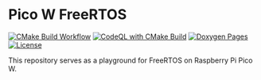 # Pico W FreeRTOS

[![CMake Build Workflow](https://github.com/milosz275/pico-w-freertos/actions/workflows/cmake.yml/badge.svg)](https://github.com/milosz275/pico-w-freertos/actions/workflows/cmake.yml)
[![CodeQL with CMake Build](https://github.com/milosz275/pico-w-freertos/actions/workflows/codeql.yml/badge.svg)](https://github.com/milosz275/pico-w-freertos/actions/workflows/codeql.yml)
[![Doxygen Pages](https://github.com/milosz275/pico-w-freertos/actions/workflows/doxygen-pages.yml/badge.svg)](https://github.com/milosz275/pico-w-freertos/actions/workflows/doxygen-pages.yml)
[![License](https://img.shields.io/github/license/milosz275/pico-w-freertos)](/LICENSE)

This repository serves as a playground for FreeRTOS on Raspberry Pi Pico W.
